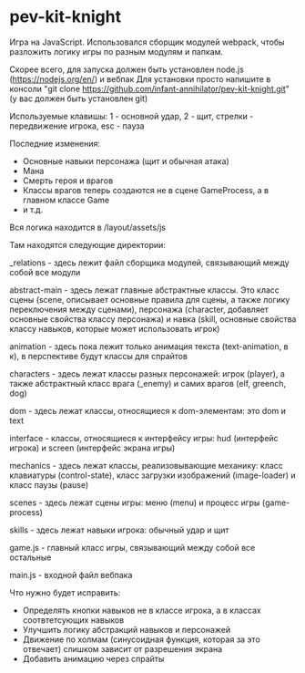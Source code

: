 # pev-kit-knight
Игра на JavaScript. 
Использовался сборщик модулей webpack, чтобы разложить логику игры по разным модулям и папкам.

Скорее всего, для запуска должен быть установлен node.js (https://nodejs.org/en/) и вебпак 
Для установки просто напишите в консоли "git clone https://github.com/infant-annihilator/pev-kit-knight.git" (у вас должен быть установлен git)
 
Используемые клавишы: 1 - основной удар, 2 - щит, стрелки - передвижение игрока, esc - пауза

Последние изменения:
- Основные навыки персонажа (щит и обычная атака)
- Мана
- Смерть героя и врагов
- Классы врагов теперь создаются не в сцене GameProcess, а в главном классе Game
- и т.д.

Вся логика находится в /layout/assets/js


Там находятся следующие директории:


_relations - здесь лежит файл сборщика модулей, связывающий между собой все модули

abstract-main - здесь лежат главные абстрактные классы. Это класс сцены (scene, описывает основные правила для сцены, а также логику переключения между сценами), персонажа (character, добавляет основные свойства классу персонажа) и навка (skill, основные свойства классу навыков, которые может использовать игрок)

animation - здесь пока лежит только анимация текста (text-animation, в к), в перспективе будут классы для спрайтов

characters - здесь лежат классы разных персонажей: игрок (player), а также абстрактный класс врага (_enemy) и самих врагов (elf, greench, dog)

dom - здесь лежат классы, относящиеся к dom-элементам: это dom и text

interface - классы, относящиеся к интерфейсу игры: hud (интерфейс игрока) и screen (интерфейс экрана игры)

mechanics - здесь лежат классы, реализовывающие механику: класс клавиатуры (control-state), класс загрузки изображений (image-loader) и класс паузы (pause)

scenes - здесь лежат сцены игры: меню (menu) и процесс игры (game-process)

skills - здесь лежат навыки игрока: обычный удар и щит

game.js - главный класс игры, связывающий между собой все остальные

main.js - входной файл вебпака



Что нужно будет исправить:
- Определять кнопки навыков не в классе игрока, а в классах соотвтетсующих навыков 
- Улучшить логику абстракций навыков и персонажей
- Движение по холмам (синусоидная функция, которая за это отвечает) слишком зависит от разрешения экрана
- Добавить анимацию через спрайты
